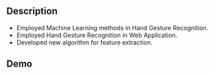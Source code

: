 ## Description
- Employed Machine Learning methods in Hand Gesture Recognition.
- Employed Hand Gesture Recognition in Web Application.
- Developed new algorithm for feature extraction.
## Demo
